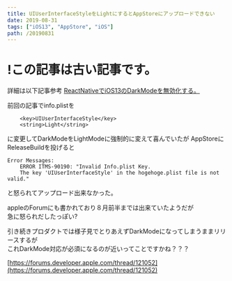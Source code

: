```yaml
---
title: UIUserInterfaceStyleをLightにするとAppStoreにアップロードできない
date: 2019-08-31
tags: ["iOS13", "AppStore", "iOS"]
path: /20190831
---
```


# !この記事は古い記事です。<br>

詳細は以下記事参考
[ReactNativeでiOS13のDarkModeを無効化する。](https://recolog.tokyo/20191104)

前回の記事でinfo.plistを

```
	<key>UIUserInterfaceStyle</key>
	<string>Light</string>
```

に変更してDarkModeをLightModeに強制的に変えて喜んでいたが
AppStoreにReleaseBuildを投げると

```
Error Messages:
    ERROR ITMS-90190: "Invalid Info.plist Key.
    The key 'UIUserInterfaceStyle' in the hogehoge.plist file is not valid."
```

と怒られてアップロード出来なかった。

appleのForumにも書かれており８月前半までは出来ていたようだが<br>
急に怒られだしたっぽい?

引き続きプロダクトでは様子見でとりあえずDarkModeになってしまうままリリースするが<br>
これDarkMode対応が必須になるのが近いってことですかね？？？

[https://forums.developer.apple.com/thread/121052](https://forums.developer.apple.com/thread/121052)